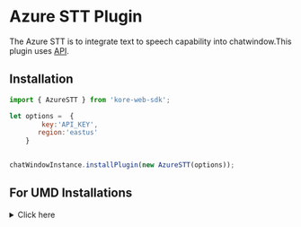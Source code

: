 
# Azure STT Plugin

The Azure STT is to integrate text to speech capability into chatwindow.This plugin uses [API](https://www.npmjs.com/package/microsoft-cognitiveservices-speech-sdk).
 

## Installation

```js
import { AzureSTT } from 'kore-web-sdk';

let options =  {
        key:'API_KEY',
       region:'eastus'
    }


chatWindowInstance.installPlugin(new AzureSTT(options));
```

## For UMD Installations
<details>

 <summary>Click here</summary>
	<br>
  
  1. Include azure-stt-umd-plugin-umd.js in index.html

```js
<script  src="PATH_TO_FILE/azure-stt-umd-plugin-umd.js"></script>

```
2. Get plugin reference

```js
 var AzureSTTPlugin=AzureSTTPluginSDK.AzureSTT;
```
3. Install plugin

```js
var options =  {
        key:'API_KEY',
       region:'eastus'
    }
 chatWindowInstance.installPlugin(new AzureSTTPlugin(options));
```
  
 </details>

